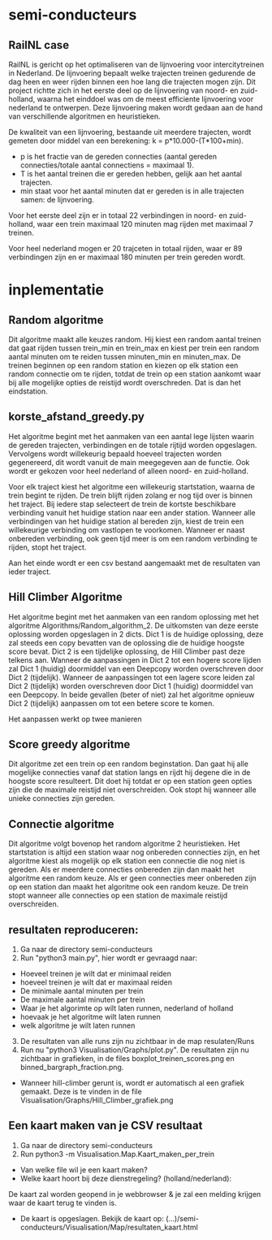 # semi-conducteurs
## RailNL case
RailNL is gericht op het optimaliseren van de lijnvoering voor intercitytreinen in Nederland. De lijnvoering bepaalt welke trajecten treinen gedurende de dag heen en weer rijden binnen een hoe lang die trajecten mogen zijn. Dit project richtte zich in het eerste deel op de lijnvoering van noord- en zuid-holland, waarna het einddoel was om de meest efficiente lijnvoering voor nederland te ontwerpen.
Deze lijnvoering maken wordt gedaan aan de hand van verschillende algoritmen en heuristieken. 

De kwaliteit van een lijnvoering, bestaande uit meerdere trajecten, wordt gemeten door middel van een berekening: k = p\*10.000-(T\*100+min). 
* p is het fractie van de gereden connecties (aantal gereden connecties/totale aantal connectiens = maximaal 1).
* T is het aantal treinen die er gereden hebben, gelijk aan het aantal trajecten.
* min staat voor het aantal minuten dat er gereden is in alle trajecten samen: de lijnvoering. 

Voor het eerste deel zijn er in totaal 22 verbindingen in noord- en zuid-holland, waar een trein maximaal 120 minuten mag rijden met maximaal 7 treinen.

Voor heel nederland mogen er 20 trajceten in totaal rijden, waar er 89 verbindingen zijn en er maximaal 180 minuten per trein gereden wordt. 

# inplementatie
## Random algoritme
Dit algoritme maakt alle keuzes random. Hij kiest een random aantal treinen dat gaat rijden tussen trein_min en trein_max en 
kiest per trein een random aantal minuten om te reiden tussen minuten_min en minuten_max. De treinen beginnen op een random station 
en kiezen op elk station een random connectie om te rijden, totdat de trein op een station aankomt waar bij alle mogelijke opties de reistijd wordt overschreden. Dat is dan het eindstation. 

## korste_afstand_greedy.py
Het algoritme begint met het aanmaken van een aantal lege lijsten waarin de gereden trajecten, verbindingen en de totale rijtijd worden opgeslagen. Vervolgens wordt willekeurig bepaald hoeveel trajecten worden gegenereerd, dit wordt vanuit de main meegegeven aan de functie. Ook wordt er gekozen voor heel nederland of alleen noord- en zuid-holland.

Voor elk traject kiest het algoritme een willekeurig startstation, waarna de trein begint te rijden. De trein blijft rijden zolang er nog tijd over is binnen het traject. Bij iedere stap selecteert de trein de kortste beschikbare verbinding vanuit het huidige station naar een ander station. Wanneer alle verbindingen van het huidige station al bereden zijn, kiest de trein een willekeurige verbinding om vastlopen te voorkomen. Wanneer er naast onbereden verbinding, ook geen tijd meer is om een random verbinding te rijden, stopt het traject.

Aan het einde wordt er een csv bestand aangemaakt met de resultaten van ieder traject.

## Hill Climber Algoritme
Het algoritme begint met het aanmaken van een random oplossing met het algoritme Algorithms/Random_algorithm_2. De uitkomsten van deze eerste oplossing worden opgeslagen in 2 dicts. Dict 1 is de huidige oplossing, deze zal steeds een copy bevatten van de oplossing die de huidige hoogste score bevat. Dict 2 is een tijdelijke oplossing, de Hill Climber past deze telkens aan. Wanneer de aanpassingen in Dict 2 tot een hogere score lijden zal Dict 1 (huidig) doormiddel van een Deepcopy worden overschreven door Dict 2 (tijdelijk). Wanneer de aanpassingen tot een lagere score leiden zal Dict 2 (tijdelijk) worden overschreven door Dict 1 (huidig) doormiddel van een Deepcopy. In beide gevallen (beter of niet) zal het algoritme opnieuw Dict 2 (tijdelijk) aanpassen om tot een betere score te komen. 

Het aanpassen werkt op twee manieren

## Score greedy algoritme 
Dit algoritme zet een trein op een random beginstation. Dan gaat hij alle mogelijke connecties vanaf dat station langs en rijdt hij degene die in de hoogste score resulteert. Dit doet hij totdat er op een station geen opties zijn die de maximale reistijd niet overschreiden. Ook stopt hij wanneer alle unieke connecties zijn gereden. 

## Connectie algoritme 
Dit algoritme volgt bovenop het random algoritme 2 heuristieken. Het startstation is altijd een station
waar nog onbereden connecties zijn, en het algoritme kiest als mogelijk op elk station een connectie die nog niet is gereden. Als er
meerdere connecties onbereden zijn dan maakt het algoritme een random keuze. Als er geen connecties meer onbereden zijn op een station 
dan maakt het algoritme ook een random keuze. De trein stopt wanneer alle connecties op een station de maximale reistijd overschreiden.

## resultaten reproduceren:
1. Ga naar de directory semi-conducteurs
2. Run "python3 main.py", hier wordt er gevraagd naar:
* Hoeveel treinen je wilt dat er minimaal reiden
* hoeveel treinen je wilt dat er maximaal reiden
* De minimale aantal minuten per trein
* De maximale aantal minuten per trein
* Waar je het algorimte op wilt laten runnen, nederland of holland
* hoevaak je het algoritme wilt laten runnen
* welk algoritme je wilt laten runnen

3. De resultaten van alle runs zijn nu zichtbaar in de map resulaten/Runs
4. Run nu "python3 Visualisation/Graphs/plot.py". De resultaten zijn nu zichtbaar in grafieken, in de files boxplot_treinen_scores.png en binned_bargraph_fraction.png.
* Wanneer hill-climber gerunt is, wordt er automatisch al een grafiek gemaakt. Deze is te vinden in de file Visualisation/Graphs/Hill_Climber_grafiek.png

## Een kaart maken van je CSV resultaat
1. Ga naar de directory semi-conducteurs
2. Run python3 -m Visualisation.Map.Kaart_maken_per_trein
* Van welke file wil je een kaart maken?
* Welke kaart hoort bij deze dienstregeling? (holland/nederland):

De kaart zal worden geopend in je webbrowser & je zal een melding krijgen waar de kaart terug te vinden is. 
* De kaart is opgeslagen. Bekijk de kaart op: (...)/semi-conducteurs/Visualisation/Map/resultaten_kaart.html